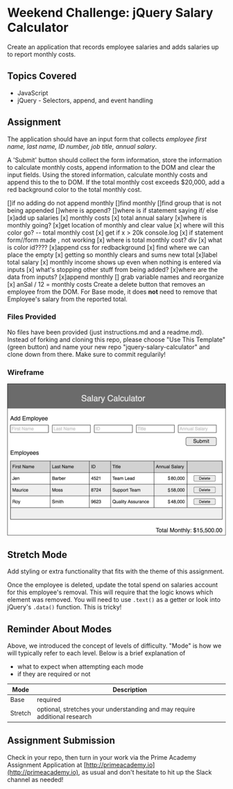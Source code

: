 # Weekend Challenge: jQuery Salary Calculator

Create an application that records employee salaries and adds salaries up to report monthly costs.

## Topics Covered

- JavaScript
- jQuery - Selectors, append, and event handling

## Assignment

The application should have an input form that collects _employee first name, last name, ID number, job title, annual salary_.

A 'Submit' button should collect the form information, store the information to calculate monthly costs, append information to the DOM and clear the input fields. Using the stored information, calculate monthly costs and append this to the to DOM. If the total monthly cost exceeds $20,000, add a red background color to the total monthly cost.

<!--no button for it, but want it on the DOM,object.annualsalary, add up costs monthly costs,  -->

[]if no adding do not append monthly
[]find monthly
[]find group that is not being appended
[]where is append?
[]where is if statement saying if/ else
[x]add up salaries
[x] monthly costs
[x] total annual salary
[x]where is monthly going?
[x]get location of monthly and clear value
[x] where will this color go? -- total monthly cost
[x] get if x > 20k console.log
[x] if statement form//form made , not working
[x] where is total monthly cost? div
[x] what is color id????
[x]append css for redbackground
[x] find where we can place the empty
[x] getting so monthly clears and sums new total
[x]label total salary
[x] monthly income shows up even when nothing is entered via inputs
[x] what's stopping other stuff from being added?
[x]where are the data from inputs?
[x]append monthly
[] grab variable names and reorganize
[x] anSal / 12 = monthly costs
Create a delete button that removes an employee from the DOM. For Base mode, it does **not** need to remove that Employee's salary from the reported total.

### Files Provided

No files have been provided (just instructions.md and a readme.md). Instead of forking and cloning this repo, please choose "Use This Template" (green button) and name your new repo "jquery-salary-calculator" and clone down from there. Make sure to commit regularily!

### Wireframe

![Wireframe](salary-calc-wireframe.png)

## Stretch Mode

Add styling or extra functionality that fits with the theme of this assignment.

Once the employee is deleted, update the total spend on salaries account for this employee's removal. This will require that the logic knows which element was removed. You will need to use `.text()` as a getter or look into jQuery's `.data()` function. This is tricky!

## Reminder About Modes

Above, we introduced the concept of levels of difficulty. "Mode" is how we will typically refer to each level. Below is a brief explanation of

- what to expect when attempting each mode
- if they are required or not

| Mode    | Description                                                                |
| ------- | -------------------------------------------------------------------------- |
| Base    | required                                                                   |
| Stretch | optional, stretches your understanding and may require additional research |

## Assignment Submission

Check in your repo, then turn in your work via the Prime Academy Assignment Application at [http://primeacademy.io](http://primeacademy.io), as usual and don't hesitate to hit up the Slack channel as needed!

